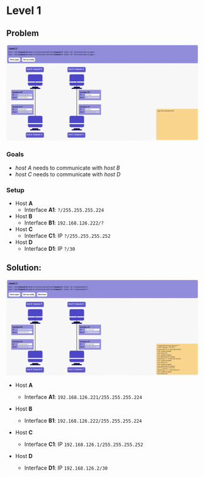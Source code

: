 # Level 1

## Problem

![NetPractice 42 - Level 2 - Problem](assets/level2-problem.png "NetPractice 42 Level 2 problem")

### Goals
- *host A* needs to communicate with *host B*
- *host C* needs to communicate with *host D*

### Setup
- Host **A**
	- Interface **A1**: `?/255.255.255.224`
- Host **B**
	- Interface **B1**: `192.168.126.222/?`
- Host **C**
	- Interface **C1**: IP `?/255.255.255.252`
- Host **D**
	- Interface **D1**: IP `?/30`

## Solution:

![NetPractice 42 - Level 2 - Solution](assets/level2-solution.png "NetPractice 42 Level 2 solution")

- Host **A**
	- Interface **A1**: `192.168.126.221/255.255.255.224`
- Host **B**
	- Interface **B1**: `192.168.126.222/255.255.255.224`

- Host **C**
	- Interface **C1**: IP `192.168.126.1/255.255.255.252`
- Host **D**
	- Interface **D1**: IP `192.168.126.2/30`
